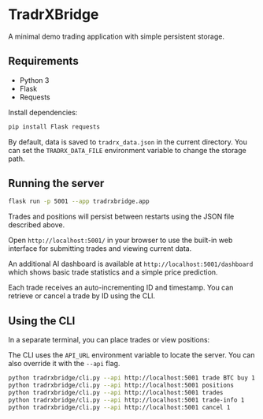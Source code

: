# TradrXBridge

A minimal demo trading application with simple persistent storage.

## Requirements

- Python 3
- Flask
- Requests

Install dependencies:

```bash
pip install Flask requests
```

By default, data is saved to `tradrx_data.json` in the current
directory. You can set the `TRADRX_DATA_FILE` environment variable to
change the storage path.

## Running the server

```bash
flask run -p 5001 --app tradrxbridge.app
```

Trades and positions will persist between restarts using the JSON file
described above.

Open `http://localhost:5001/` in your browser to use the built-in web
interface for submitting trades and viewing current data.

An additional AI dashboard is available at `http://localhost:5001/dashboard`
which shows basic trade statistics and a simple price prediction.

Each trade receives an auto-incrementing ID and timestamp. You can
retrieve or cancel a trade by ID using the CLI.

## Using the CLI

In a separate terminal, you can place trades or view positions:

The CLI uses the `API_URL` environment variable to locate the server.
You can also override it with the `--api` flag.

```bash
python tradrxbridge/cli.py --api http://localhost:5001 trade BTC buy 1 30000
python tradrxbridge/cli.py --api http://localhost:5001 positions
python tradrxbridge/cli.py --api http://localhost:5001 trades
python tradrxbridge/cli.py --api http://localhost:5001 trade-info 1
python tradrxbridge/cli.py --api http://localhost:5001 cancel 1
```
